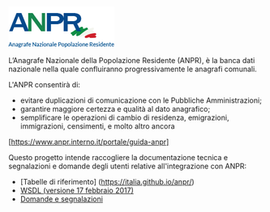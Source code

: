 
![ANPR](src/_images/anpr.png)

L’Anagrafe Nazionale della Popolazione Residente (ANPR), è la banca dati nazionale nella quale confluiranno progressivamente le anagrafi comunali.

L'ANPR consentirà di:
- evitare duplicazioni di comunicazione con le Pubbliche Amministrazioni;
- garantire maggiore certezza e qualità al dato anagrafico;
- semplificare le operazioni di cambio di residenza, emigrazioni, immigrazioni, censimenti, e molto altro ancora

[https://www.anpr.interno.it/portale/guida-anpr]


Questo progetto intende raccogliere la documentazione tecnica e segnalazioni e domande degli utenti relative all'integrazione con ANPR:
  - [Tabelle di riferimento] (https://italia.github.io/anpr/)
  - [WSDL  (versione 17 febbraio 2017)](wsdl)
  - [Domande e segnalazioni](https://github.com/italia/anpr/issues?q=is%3Aissue+is%3Aclosed)
